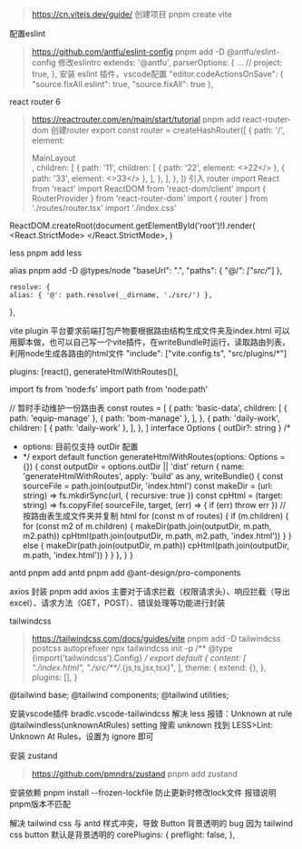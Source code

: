 > https://cn.vitejs.dev/guide/
创建项目
pnpm create vite

配置eslint
> https://github.com/antfu/eslint-config
pnpm add -D @antfu/eslint-config
修改eslintrc
extends: '@antfu',
parserOptions: {
  ...
  // project: true,
},
安装 eslint 插件，vscode配置
"editor.codeActionsOnSave": {
  "source.fixAll.eslint": true,
  "source.fixAll": true
},

react router 6
> https://reactrouter.com/en/main/start/tutorial
pnpm add react-router-dom
创建router
export const router = createHashRouter([
  {
    path: '/',
    element: <div>MainLayout <Outlet/></div>,
    children: [
      {
        path: '11',
        children: [
          { path: '22', element: <>22</> },
          { path: '33', element: <>33</> },
        ],
      },
    ],
  },
])
引入 router
import React from 'react'
import ReactDOM from 'react-dom/client'
import { RouterProvider } from 'react-router-dom'
import { router } from './routes/router.tsx'
import './index.css'

ReactDOM.createRoot(document.getElementById('root')!).render(
  <React.StrictMode>
    <RouterProvider router={router}/>
  </React.StrictMode>,
)

less
pnpm add less

alias
pnpm add -D @types/node
"baseUrl": ".",
    "paths": {
      "@/*": ["src/*"]
    },

    resolve: {
    alias: { '@': path.resolve(__dirname, './src/') },
  },

vite plugin
平台要求前端打包产物要根据路由结构生成文件夹及index.html
可以用脚本做，也可以自己写一个vite插件，在writeBundle时运行，读取路由列表，利用node生成各路由的html文件
"include": ["vite.config.ts", "src/plugins/*"]

 plugins: [react(), generateHtmlWithRoutes()],

 import fs from 'node:fs'
import path from 'node:path'

// 暂时手动维护一份路由表
const routes = [
  {
    path: 'basic-data',
    children: [
      { path: 'equip-manage' },
      { path: 'bom-manage' },
    ],
  },
  {
    path: 'daily-work',
    children: [
      { path: 'daily-work' },
    ],
  },
]
interface Options {
  outDir?: string
}
/*
* options: 目前仅支持 outDir 配置
* */
export default function generateHtmlWithRoutes(options: Options = {}) {
  const outputDir = options.outDir || 'dist'
  return {
    name: 'generateHtmlWithRoutes',
    apply: 'build' as any,
    writeBundle() {
      const sourceFile = path.join(outputDir, 'index.html')
      const makeDir = (url: string) => fs.mkdirSync(url, { recursive: true })
      const cpHtml = (target: string) => fs.copyFile(
        sourceFile,
        target,
        (err) => {
          if (err)
            throw err
        })
      // 按路由表生成文件夹并复制 html
      for (const m of routes) {
        if (m.children) {
          for (const m2 of m.children) {
            makeDir(path.join(outputDir, m.path, m2.path))
            cpHtml(path.join(outputDir, m.path, m2.path, 'index.html'))
          }
        }
        else {
          makeDir(path.join(outputDir, m.path))
          cpHtml(path.join(outputDir, m.path, 'index.html'))
        }
      }
    },
  }
}

antd
pnpm add antd
pnpm add @ant-design/pro-components

axios 封装
pnpm add axios
主要对于请求拦截（权限请求头）、响应拦截（导出excel）、请求方法（GET，POST）、错误处理等功能进行封装

tailwindcss
> https://tailwindcss.com/docs/guides/vite
pnpm add -D tailwindcss postcss autoprefixer
npx tailwindcss init -p
/** @type {import('tailwindcss').Config} */
export default {
  content: [
    "./index.html",
    "./src/**/*.{js,ts,jsx,tsx}",
  ],
  theme: {
    extend: {},
  },
  plugins: [],
}

@tailwind base;
@tailwind components;
@tailwind utilities;

安装vscode插件 bradlc.vscode-tailwindcss
解决 less 报错：Unknown at rule @tailwindless(unknownAtRules)
setting 搜索 unknown
找到 LESS>Lint: Unknown At Rules，设置为 ignore 即可

安装 zustand
> https://github.com/pmndrs/zustand
pnpm add zustand

安装依赖
pnpm install --frozen-lockfile
防止更新时修改lock文件
报错说明pnpm版本不匹配

解决 tailwind css 与 antd 样式冲突，导致 Button 背景透明的 bug
因为 tailwind css button 默认是背景透明的
corePlugins: {
preflight: false,
},